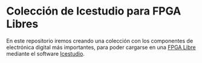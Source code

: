 # Colección de Icestudio para FPGA Libres

En este repositorio iremos creando una colección con los componentes de electrónica digital más importantes, para poder cargarse en una [FPGA Libre](https://www.youtube.com/watch?v=By8x3gL88T0) mediante el software [Icestudio](https://github.com/FPGAwars/icestudio).
